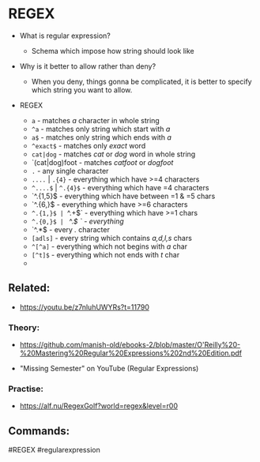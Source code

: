 # REGEX



* What is regular expression?
	* Schema which impose how string should look like

* Why is it better to allow rather than deny?
	* When you deny, things gonna be complicated, it is better to specify which string you want to allow.

* REGEX
	* `a` - matches *a* character in whole string
	* `^a` - matches only string which start with *a*
	* `a$` - matches only string which ends with *a*
	* `^exact$` - matches only *exact* word
	* `cat|dog` - matches *cat* or *dog* word in whole string
	* `(cat|dog)foot - matches *catfoot* or *dogfoot*
	* ` . ` - any single character
	* ` .... ` | `.{4}` - everything which have >=4 characters
	* `^....$` | `^.{4}$` - everything which have =4 characters
	* `^.{1,5}$ - everything which have between =1 & =5 chars
	* `^.{6,}$ - everything which have >=6 characters
	* `^.{1,}$ | `^.+$` - everything which have >=1 chars
	* `^.{0,}$ | ` ^.*$ ` - everything*
	* `^\.*$ - every *.* character
	* `[adls]` - every string which contains *a,d,l,s* chars
	* `^[^a]` - everything which not begins with *a* char
	* `[^t]$` - everything which not ends with *t* char
	* 

## Related:

* https://youtu.be/z7nluhUWYRs?t=11790

### Theory: 

* https://github.com/manish-old/ebooks-2/blob/master/O'Reilly%20-%20Mastering%20Regular%20Expressions%202nd%20Edition.pdf

* "Missing Semester" on YouTube (Regular Expressions)

### Practise:

* https://alf.nu/RegexGolf?world=regex&level=r00

## Commands: 


#REGEX #regularexpression
